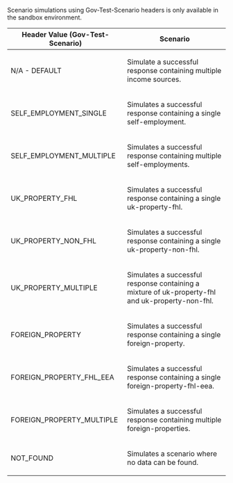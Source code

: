 <p>Scenario simulations using Gov-Test-Scenario headers is only available in the sandbox environment.</p>
<table>
    <thead>
        <tr>
            <th>Header Value (Gov-Test-Scenario)</th>
            <th>Scenario</th>
        </tr>
    </thead>
    <tbody>
        <tr>
            <td><p>N/A - DEFAULT</p></td>
            <td><p>Simulate a successful response containing multiple income sources.</p></td>
        </tr>
        <tr>
            <td><p>SELF_EMPLOYMENT_SINGLE</p></td>
            <td><p>Simulates a successful response containing a single self-employment.</p></td>
        </tr>
        <tr>
            <td><p>SELF_EMPLOYMENT_MULTIPLE</p></td>
            <td><p>Simulates a successful response containing multiple self-employments.</p></td>
        </tr>
        <tr>
            <td><p>UK_PROPERTY_FHL</p></td>
            <td><p>Simulates a successful response containing a single uk-property-fhl.</p></td>
        </tr>
        <tr>
            <td><p>UK_PROPERTY_NON_FHL</p></td>
            <td><p>Simulates a successful response containing a single uk-property-non-fhl.</p></td>
        </tr>
        <tr>
            <td><p>UK_PROPERTY_MULTIPLE</p></td>
            <td><p>Simulates a successful response containing a mixture of uk-property-fhl and uk-property-non-fhl.</p></td>
        </tr>
        <tr>
            <td><p>FOREIGN_PROPERTY</p></td>
            <td><p>Simulates a successful response containing a single foreign-property.</p></td>
        </tr>
        <tr>
            <td><p>FOREIGN_PROPERTY_FHL_EEA</p></td>
            <td><p>Simulates a successful response containing a single foreign-property-fhl-eea.</p></td>
        </tr>
        <tr>
            <td><p>FOREIGN_PROPERTY_MULTIPLE</p></td>
            <td><p>Simulates a successful response containing multiple foreign-properties.</p></td>
        </tr>
        <tr>
            <td><p>NOT_FOUND</p></td>
            <td><p>Simulates a scenario where no data can be found.</p></td>
        </tr>
    </tbody>
</table>
